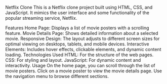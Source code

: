Netflix Clone
This is a Netflix clone project built using HTML, CSS, and JavaScript. It mimics the user interface and some functionality of the popular streaming service, Netflix.

Features
Home Page: Displays a list of movie posters with a scrolling feature.
Movie Details Page: Shows detailed information about a selected movie.
Responsive Design: The layout adjusts to different screen sizes for optimal viewing on desktops, tablets, and mobile devices.
Interactive Elements: Includes hover effects, clickable elements, and dynamic content loading.
Technologies Used
HTML: For the structure of the web pages.
CSS: For styling and layout.
JavaScript: For dynamic content and interactivity.
Usage
On the home page, you can scroll through the list of movie posters.
Click on a movie poster to view the movie details page.
Use the navigation menu to browse different sections.
